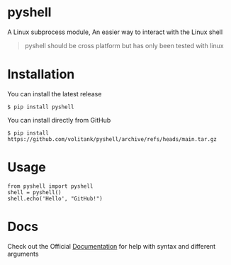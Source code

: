 # pyshell
A Linux subprocess module, An easier way to interact with the Linux shell
>pyshell should be cross platform but has only been tested with linux

# Installation

You can install the latest release

`$ pip install pyshell`

You can install directly from GitHub

`$ pip install https://github.com/volitank/pyshell/archive/refs/heads/main.tar.gz`

# Usage

    from pyshell import pyshell
    shell = pyshell()
    shell.echo('Hello', "GitHub!")
    
# Docs

Check out the Official [Documentation](https://volitank.com/pyshell/index.html) for help with syntax and different arguments
